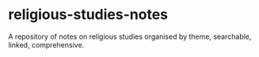# religious-studies-notes
A repository of notes on religious studies organised by theme, searchable, linked, comprehensive.
